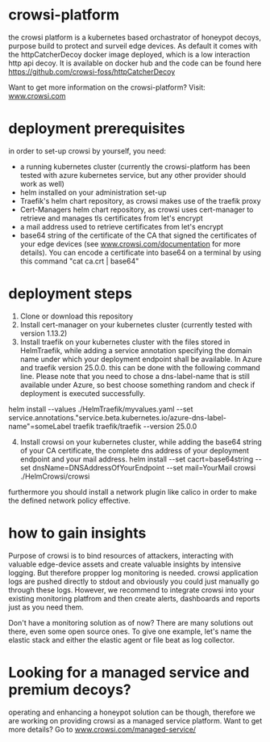 # crowsi-platform
the crowsi platform is a kubernetes based orchastrator of honeypot decoys, purpose build to protect and surveil edge devices. As default it comes with the httpCatcherDecoy docker image deployed, which is a low interaction http api decoy.
It is available on docker hub and the code can be found here 
https://github.com/crowsi-foss/httpCatcherDecoy

Want to get more information on the crowsi-platform? Visit:
www.crowsi.com

# deployment prerequisites
in order to set-up crowsi by yourself, you need:
- a running kubernetes cluster (currently the crowsi-platform has been tested with azure kubernetes service, but any other provider should work as well)
- helm installed on your administration set-up
- Traefik's helm chart repository, as crowsi makes use of the traefik proxy
- Cert-Managers helm chart repository, as crowsi uses cert-manager to retrieve and manages tls certificates from let's encrypt
- a mail address used to retrieve certificates from let's encrypt
- base64 string of the certificate of the CA that signed the certificates of your edge devices (see www.crowsi.com/documentation for more details). You can encode a certificate into base64 on a terminal by using this command "cat ca.crt | base64"


# deployment steps
1. Clone or download this repository
2. Install cert-manager on your kubernetes cluster (currently tested with version 1.13.2)
3. Install traefik on your kubernetes cluster with the files stored in HelmTraefik, while adding a service annotation specifying the domain name under which your deployment endpoint shall be available. In Azure and traefik version 25.0.0. this can be done with the following command line. Please note that you need to chose a dns-label-name that is still available under Azure, so best choose something random and check if deployment is executed successfully. 

helm install --values ./HelmTraefik/myvalues.yaml --set service.annotations."service\.beta\.kubernetes\.io/azure-dns-label-name"=someLabel traefik traefik/traefik --version 25.0.0


4. Install crowsi on your kubernetes cluster, while adding the base64 string of your CA certificate, the complete dns address of your deployment endpoint and your mail address.
helm install --set cacrt=base64string --set dnsName=DNSAddressOfYourEndpoint --set mail=YourMail crowsi ./HelmCrowsi/crowsi

furthermore you should install a network plugin like calico in order to make the defined network policy effective.

# how to gain insights
Purpose of crowsi is to bind resources of attackers, interacting with valuable edge-device assets and create valuable insights by intensive logging. 
But therefore propper log monitoring is needed.
crowsi application logs are pushed directly to stdout and obviously you could just manually go through these logs. However, we recommend to integrate crowsi into your existing monitoring platfrom and then create alerts, dashboards and reports just as you need them.

Don't have a monitoring solution as of now?
There are many solutions out there, even some open source ones. To give one example, let's name the elastic stack and either the elastic agent or file beat as log collector. 


# Looking for a managed service and premium decoys?
operating and enhancing a honeypot solution can be though, therefore we are working on providing crowsi as a managed service platform.
Want to get more details? Go to www.crowsi.com/managed-service/



